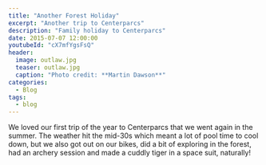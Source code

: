 ```yaml
---
title: "Another Forest Holiday"
excerpt: "Another trip to Centerparcs"
description: "Family holiday to Centerparcs"
date: 2015-07-07 12:00:00
youtubeId: "cX7mfYgsFsQ"
header:
  image: outlaw.jpg
  teaser: outlaw.jpg
  caption: "Photo credit: **Martin Dawson**"
categories:
  - Blog
tags:
  - blog
---
```

We loved our first trip of the year to Centerparcs that we went again in the summer.
The weather hit the mid-30s which meant a lot of pool time to cool down, but we also got out on our bikes, did a bit of exploring in the forest, had an archery session and made a cuddly tiger in a space suit, naturally!
